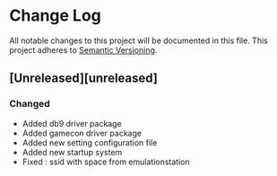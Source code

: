 # Change Log
All notable changes to this project will be documented in this file.
This project adheres to [Semantic Versioning](http://semver.org/).

## [Unreleased][unreleased]
### Changed
- Added db9 driver package
- Added gamecon driver package
- Added new setting configuration file
- Added new startup system
- Fixed : ssid with space from emulationstation
